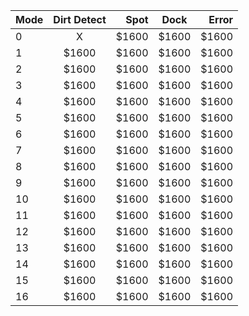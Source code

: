 | Mode |  Dirt Detect  | Spot  |  Dock  | Error  |
| ---- |:-----:| -----:|:-----:| -----:|
|   0  | X | $1600 | $1600 | $1600 |
|   1  | $1600 | $1600 | $1600 | $1600 |
|   2  | $1600 | $1600 | $1600 | $1600 |
|   3  | $1600 | $1600 | $1600 | $1600 |
|   4  | $1600 | $1600 | $1600 | $1600 |
|   5  | $1600 | $1600 | $1600 | $1600 |
|   6  | $1600 | $1600 | $1600 | $1600 |
|   7  | $1600 | $1600 | $1600 | $1600 |
|   8  | $1600 | $1600 | $1600 | $1600 |
|   9  | $1600 | $1600 | $1600 | $1600 |
|  10  | $1600 | $1600 | $1600 | $1600 |
|  11  | $1600 | $1600 | $1600 | $1600 |
|  12  | $1600 | $1600 | $1600 | $1600 |
|  13  | $1600 | $1600 | $1600 | $1600 |
|  14  | $1600 | $1600 | $1600 | $1600 |
|  15  | $1600 | $1600 | $1600 | $1600 |
|  16  | $1600 | $1600 | $1600 | $1600 |
